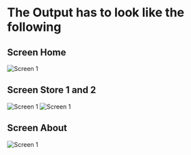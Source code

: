 # The Output has to look like the following 

## Screen Home 

![Screen 1](/ScreenShots/Screen1.JPG)

## Screen Store 1 and 2 

![Screen 1](/ScreenShots/Screen2-1.JPG)
![Screen 1](/ScreenShots/Screen2-2.JPG)

## Screen About 

![Screen 1](/ScreenShots/Screen3.JPG)